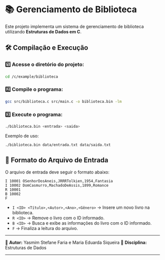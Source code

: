 # 📚 Gerenciamento de Biblioteca

Este projeto implementa um sistema de gerenciamento de biblioteca utilizando **Estruturas de Dados em C**.

## 🛠️ Compilação e Execução

### 1️⃣ Acesse o diretório do projeto:
```bash
cd /c/example/biblioteca
```

### 2️⃣ Compile o programa:
```bash
gcc src/biblioteca.c src/main.c -o biblioteca.bin -lm
```

### 3️⃣ Execute o programa:
```bash
./biblioteca.bin <entrada> <saida>
```
Exemplo de uso:
```bash
./biblioteca.bin data/entrada.txt data/saida.txt
```

## 📜 Formato do Arquivo de Entrada
O arquivo de entrada deve seguir o formato abaixo:
```
I 10001 OSenhorDosAneis,JRRRTolkien,1954,Fantasia
I 10002 DomCasmurro,MachadoDeAssis,1899,Romance
R 10001
B 10002
F
```
- `I <ID> <Título>,<Autor>,<Ano>,<Gênero>` → Insere um novo livro na biblioteca.  
- `R <ID>` → Remove o livro com o ID informado.  
- `B <ID>` → Busca e exibe as informações do livro com o ID informado.  
- `F` → Finaliza a leitura do arquivo.  


---

📌 **Autor:** Yasmim Stefane Faria  e Maria Eduarda Siqueira
📌 **Disciplina:** Estruturas de Dados  

---

